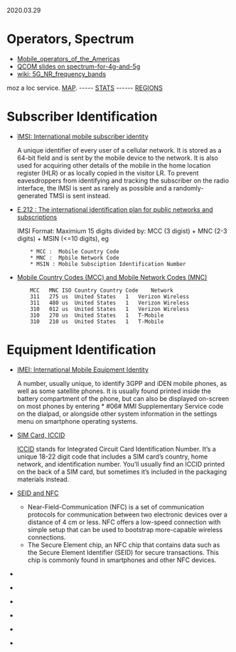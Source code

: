 2020.03.29



# Operators, Spectrum

* [Mobile_operators_of_the_Americas](https://en.wikipedia.org/wiki/List_of_mobile_network_operators_of_the_Americas#United_States)<br>
* [QCOM slides on spectrum-for-4g-and-5g](https://www.qualcomm.com/media/documents/files/spectrum-for-4g-and-5g.pdf)<br>
* [wiki: 5G_NR_frequency_bands](https://en.wikipedia.org/wiki/5G_NR_frequency_bands)<br>

moz a loc service. [MAP](https://location.services.mozilla.com/map#2/35.0/9.0).  ----- [STATS](https://location.services.mozilla.com/stats)
------  [REGIONS](https://location.services.mozilla.com/stats/regions)<br>


# Subscriber Identification

* [IMSI: International mobile subscriber identity](https://en.wikipedia.org/wiki/International_mobile_subscriber_identity)<br>

     A unique identifier of every user of a cellular network. It is stored as a 64-bit field and is sent by the mobile device 
     to the network. It is also used for acquiring other details of the mobile in the home location register (HLR) or as locally 
     copied in the visitor LR. To prevent eavesdroppers from identifying and tracking the subscriber on the radio interface, 
     the IMSI is sent as rarely as possible and a randomly-generated TMSI is sent instead.

* [E.212 : The international identification plan for public networks and subscriptions](https://www.itu.int/rec/T-REC-E.212-201609-I/en)<br>

     IMSI Format: Maximium 15 digits divided by: MCC (3 digist) + MNC (2-3 digits) + MSIN (<=10 digits), eg 
     
          * MCC :  Mobile Country Code
          * MNC :  Mpbile Network Code
          * MSIN : Mobile Subsciption Identification Number
          
* [Mobile Country Codes (MCC) and Mobile Network Codes (MNC)](https://www.mcc-mnc.com/)

          MCC	MNC	ISO	Country	Country Code	Network
          311	275	us	United States	1	Verizon Wireless
          311	480	us	United States	1	Verizon Wireless
          310	012	us	United States	1	Verizon Wireless
          310	270	us	United States	1	T-Mobile
          310	210	us	United States	1	T-Mobile

# Equipment Identification

* [IMEI: International Mobile Equipment Identity](https://en.wikipedia.org/wiki/International_Mobile_Equipment_Identity)<br>

    A number, usually unique, to identify 3GPP and iDEN mobile phones, as well as some satellite phones. It is usually found printed 
    inside the battery compartment of the phone, but can also be displayed on-screen on most phones by entering * #06# MMI Supplementary 
    Service code on the dialpad, or alongside other system information in the settings menu on smartphone operating systems.

* [SIM Card, ICCID](https://en.wikipedia.org/wiki/SIM_card#ICCID)<br>

    [ICCID](https://www.emnify.com/resources/iccid-number) stands for Integrated Circuit Card Identification Number. 
    It’s a unique 18-22 digit code that includes a SIM card’s country, home network, and identification number. 
    You’ll usually find an ICCID printed on the back of a SIM card, but sometimes it’s included in the packaging materials instead.
    
* [SEID and NFC](https://en.wikipedia.org/wiki/Near-field_communication)<br>

     * Near-Field-Communication (NFC) is a set of communication protocols for communication between two electronic devices over a 
     distance of 4 cm or less. NFC offers a low-speed connection with simple setup that can be used to bootstrap more-capable wireless connections.
     * The Secure Element chip, an NFC chip that contains data such as the Secure Element Identifier (SEID) for secure transactions. 
     This chip is commonly found in smartphones and other NFC devices.
     
* []()<br>
* []()<br>
* []()<br>
* []()<br>
* []()<br>
* []()<br>
